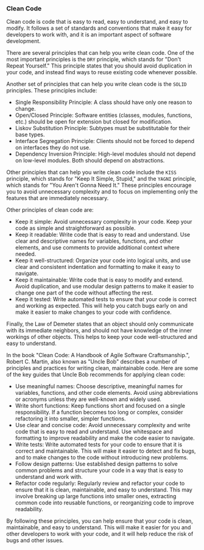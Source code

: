### Clean Code

Clean code is code that is easy to read, easy to understand, and easy to modify. It follows a set of standards and conventions that make it easy for developers to work with, and it is an important aspect of software development.

There are several principles that can help you write clean code. One of the most important principles is the `DRY` principle, which stands for "Don't Repeat Yourself." This principle states that you should avoid duplication in your code, and instead find ways to reuse existing code whenever possible.

Another set of principles that can help you write clean code is the `SOLID` principles. These principles include:

- Single Responsibility Principle: A class should have only one reason to change.
- Open/Closed Principle: Software entities (classes, modules, functions, etc.) should be open for extension but closed for modification.
- Liskov Substitution Principle: Subtypes must be substitutable for their base types.
- Interface Segregation Principle: Clients should not be forced to depend on interfaces they do not use.
- Dependency Inversion Principle: High-level modules should not depend on low-level modules. Both should depend on abstractions.

Other principles that can help you write clean code include the `KISS` principle, which stands for "Keep It Simple, Stupid," and the `YAGNI` principle, which stands for "You Aren't Gonna Need It." These principles encourage you to avoid unnecessary complexity and to focus on implementing only the features that are immediately necessary.

Other principles of clean code are:

- Keep it simple: Avoid unnecessary complexity in your code. Keep your code as simple and straightforward as possible.
- Keep it readable: Write code that is easy to read and understand. Use clear and descriptive names for variables, functions, and other elements, and use comments to provide additional context where needed.
- Keep it well-structured: Organize your code into logical units, and use clear and consistent indentation and formatting to make it easy to navigate.
- Keep it maintainable: Write code that is easy to modify and extend. Avoid duplication, and use modular design patterns to make it easier to change one part of the code without affecting the rest.
- Keep it tested: Write automated tests to ensure that your code is correct and working as expected. This will help you catch bugs early on and make it easier to make changes to your code with confidence.

Finally, the Law of Demeter states that an object should only communicate with its immediate neighbors, and should not have knowledge of the inner workings of other objects. This helps to keep your code well-structured and easy to understand.

In the book "Clean Code: A Handbook of Agile Software Craftsmanship.", Robert C. Martin, also known as "Uncle Bob" describes a number of principles and practices for writing clean, maintainable code. Here are some of the key guides that Uncle Bob recommends for applying clean code:

- Use meaningful names: Choose descriptive, meaningful names for variables, functions, and other code elements. Avoid using abbreviations or acronyms unless they are well-known and widely used.
- Write short functions: Keep functions short and focused on a single responsibility. If a function becomes too long or complex, consider refactoring it into smaller, simpler functions.
- Use clear and concise code: Avoid unnecessary complexity and write code that is easy to read and understand. Use whitespace and formatting to improve readability and make the code easier to navigate.
- Write tests: Write automated tests for your code to ensure that it is correct and maintainable. This will make it easier to detect and fix bugs, and to make changes to the code without introducing new problems.
- Follow design patterns: Use established design patterns to solve common problems and structure your code in a way that is easy to understand and work with.
- Refactor code regularly: Regularly review and refactor your code to ensure that it is clean, maintainable, and easy to understand. This may involve breaking up large functions into smaller ones, extracting common code into reusable functions, or reorganizing code to improve readability.

By following these principles, you can help ensure that your code is clean, maintainable, and easy to understand. This will make it easier for you and other developers to work with your code, and it will help reduce the risk of bugs and other issues.
